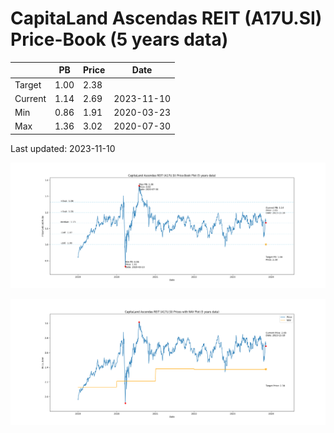 # CapitaLand Ascendas REIT (A17U.SI) Price-Book (5 years data)

|     | PB   | Price | Date       |
|-----|------|-------|------------|
| Target | 1.00 | 2.38  |  |
| Current | 1.14 | 2.69  | 2023-11-10 |
| Min | 0.86 | 1.91  | 2020-03-23 |
| Max | 1.36 | 3.02  | 2020-07-30 |

Last updated: 2023-11-10

![Plot of Price-Book ratio for CapitaLand Ascendas REIT (A17U.SI)](A17U_pb_5.png)

![Plot of Price with NAV for CapitaLand Ascendas REIT (A17U.SI)](A17U_price_nav_5.png)

